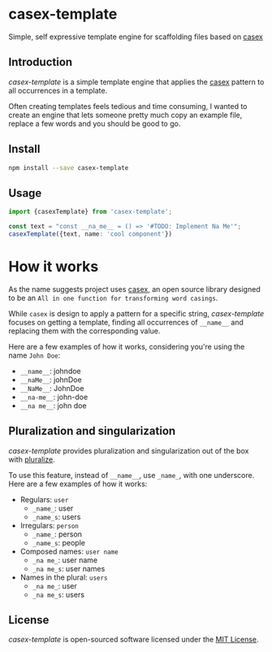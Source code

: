 # casex-template

Simple, self expressive template engine for scaffolding files based on [casex](https://github.com/pedsmoreira/casex)

## Introduction

_casex-template_ is a simple template engine that applies the [casex](https://github.com/pedsmoreira/casex) pattern to
all
occurrences in a template.

Often creating templates feels tedious and time consuming, I wanted to create an engine that lets someone pretty much
copy an example file, replace a few words and you should be good to go.

## Install

```zsh
npm install --save casex-template
```

## Usage

```ts
import {casexTemplate} from 'casex-template';

const text = "const __na_me__ = () => '#TODO: Implement Na Me'";
casexTemplate({text, name: 'cool component'})
```

# How it works

As the name suggests project uses [casex](https://github.com/pedsmoreira/casex), an open source library designed to be
an `All in one function for transforming word casings`.

While `casex` is design to apply a pattern for a specific string, _casex-template_ focuses on getting a template,
finding
all occurrences of `__name__` and replacing them with the corresponding value.

Here are a few examples of how it works, considering you're using the name `John Doe`:

- `__name__`: johndoe
- `__naMe__`: johnDoe
- `__NaMe__`: JohnDoe
- `__na-me__`: john-doe
- `__na me__`: john doe

## Pluralization and singularization

_casex-template_ provides pluralization and singularization out of the box
with [pluralize](https://github.com/blakeembrey/pluralize).

To use this feature, instead of `__name__`, use `_name_`, with one underscore. Here are a few examples of how it works:

- Regulars: `user`
    - `_name_`: user
    - `_name_s`: users
- Irregulars: `person`
    - `_name_`: person
    - `_name_s`: people
- Composed names: `user name`
    - `_na me_`: user name
    - `_na me_s`: user names
- Names in the plural: `users`
    - `_na me_`: user
    - `_na me_s`: users

## License

_casex-template_ is open-sourced software licensed under the [MIT License](./LICENSE.md).

